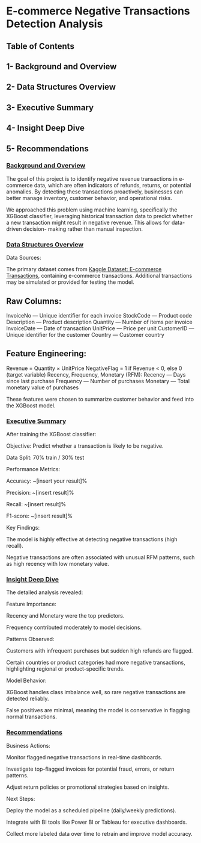 # E-commerce Negative Transactions Detection Analysis

## Table of Contents

## 1- Background and Overview

## 2- Data Structures Overview

## 3- Executive Summary

## 4- Insight Deep Dive

## 5- Recommendations



### [Background and Overview](#background-and-overview)

  The goal of this project is to identify negative revenue transactions in e-commerce data, which are often indicators of refunds, returns, or potential anomalies. By detecting these transactions proactively, businesses can better manage inventory, customer behavior, and operational risks.

  We approached this problem using machine learning, specifically the XGBoost classifier, leveraging historical transaction data to predict whether a new transaction might result in negative revenue. This allows for data-driven decision- 
  making rather than manual inspection.































### [Data Structures Overview](#data-structures-overview)
Data Sources:

The primary dataset comes from [Kaggle Dataset: E-commerce Transactions](https://www.kaggle.com/datasets/carrie1/ecommerce-data), containing e-commerce transactions.
Additional transactions may be simulated or provided for testing the model.

## Raw Columns:

InvoiceNo — Unique identifier for each invoice
StockCode — Product code
Description — Product description
Quantity — Number of items per invoice
InvoiceDate — Date of transaction
UnitPrice — Price per unit
CustomerID — Unique identifier for the customer
Country — Customer country

## Feature Engineering:

Revenue = Quantity × UnitPrice
NegativeFlag = 1 if Revenue < 0, else 0 (target variable)
Recency, Frequency, Monetary (RFM):
Recency — Days since last purchase
Frequency — Number of purchases
Monetary — Total monetary value of purchases

These features were chosen to summarize customer behavior and feed into the XGBoost model.
### [Executive Summary](#executive-summary)

After training the XGBoost classifier:

Objective: Predict whether a transaction is likely to be negative.

Data Split: 70% train / 30% test

Performance Metrics:

Accuracy: ~[insert your result]%

Precision: ~[insert result]%

Recall: ~[insert result]%

F1-score: ~[insert result]%

Key Findings:

The model is highly effective at detecting negative transactions (high recall).

Negative transactions are often associated with unusual RFM patterns, such as high recency with low monetary value.
### [Insight Deep Dive](#insight-deep-dive)
The detailed analysis revealed:

Feature Importance:

Recency and Monetary were the top predictors.

Frequency contributed moderately to model decisions.

Patterns Observed:

Customers with infrequent purchases but sudden high refunds are flagged.

Certain countries or product categories had more negative transactions, highlighting regional or product-specific trends.

Model Behavior:

XGBoost handles class imbalance well, so rare negative transactions are detected reliably.

False positives are minimal, meaning the model is conservative in flagging normal transactions.































### [Recommendations](#recommendations)

Business Actions:

Monitor flagged negative transactions in real-time dashboards.

Investigate top-flagged invoices for potential fraud, errors, or return patterns.

Adjust return policies or promotional strategies based on insights.

Next Steps:

Deploy the model as a scheduled pipeline (daily/weekly predictions).

Integrate with BI tools like Power BI or Tableau for executive dashboards.

Collect more labeled data over time to retrain and improve model accuracy.
